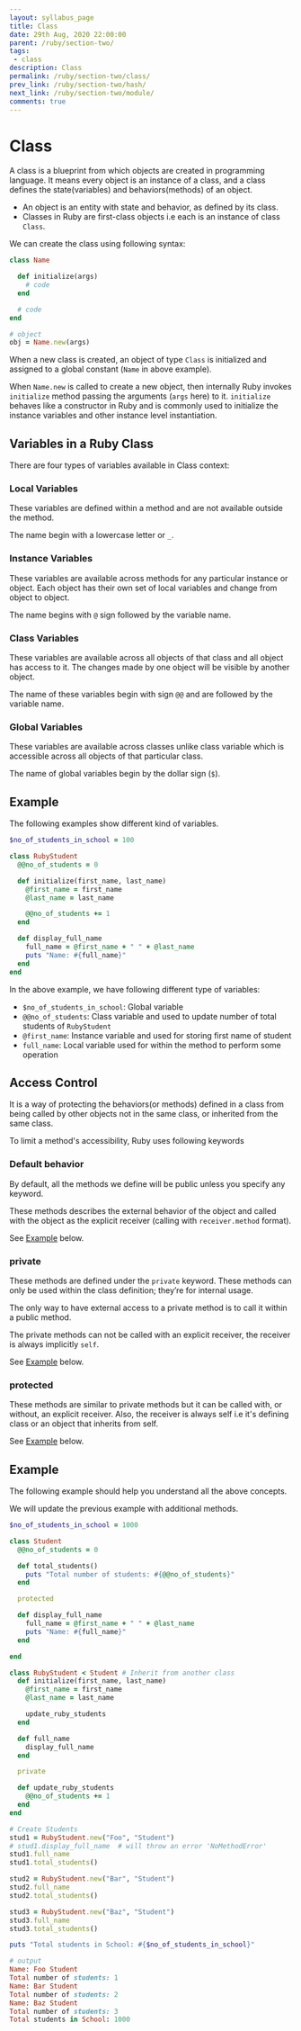 ```yaml
---
layout: syllabus_page
title: Class
date: 29th Aug, 2020 22:00:00
parent: /ruby/section-two/
tags:
 - class
description: Class
permalink: /ruby/section-two/class/
prev_link: /ruby/section-two/hash/
next_link: /ruby/section-two/module/
comments: true
---
```


# Class

A class is a blueprint from which objects are created in programming language. It means every object is an instance of a class, and a class defines the state(variables) and behaviors(methods) of an object.

- An object is an entity with state and behavior, as defined by its class.
- Classes in Ruby are first-class objects i.e each is an instance of class `Class`.

We can create the class using following syntax:

```ruby
class Name

  def initialize(args)
    # code
  end

  # code
end

# object
obj = Name.new(args)
```

When a new class is created, an object of type `Class` is initialized and assigned to a
global constant (`Name` in above example).

When `Name.new` is called to create a new object, then internally Ruby invokes `initialize` method passing the
arguments (`args` here) to it. `initialize` behaves like a constructor in Ruby and is commonly used
to initialize the instance variables and other instance level instantiation.

## Variables in a Ruby Class

There are four types of variables available in Class context:

### Local Variables

These variables are defined within a method and are not available outside the method.

The name begin with a lowercase letter or `_`.

### Instance Variables

These variables are available across methods for any particular instance or object. Each object has their own set of local variables and change from object to object.

The name begins with `@` sign followed by the variable name.

### Class Variables

These variables are available across all objects of that class and all object has access to it.
The changes made by one object will be visible by another object.

The name of these variables begin with sign `@@` and are followed by the variable name.

### Global Variables

These variables are available across classes unlike class variable which is accessible across all objects of that particular class.

The name of global variables begin by the dollar sign (`$`).

## Example

The following examples show different kind of variables.

```ruby
$no_of_students_in_school = 100

class RubyStudent
  @@no_of_students = 0

  def initialize(first_name, last_name)
    @first_name = first_name
    @last_name = last_name

    @@no_of_students += 1
  end

  def display_full_name
    full_name = @first_name + " " + @last_name
    puts "Name: #{full_name}"
  end
end
```

In the above example, we have following different type of variables:

- `$no_of_students_in_school`: Global variable
- `@@no_of_students`: Class variable and used to update number of total students of `RubyStudent`
- `@first_name`: Instance variable and used for storing first name of student
- `full_name`: Local variable used for within the method to perform some operation

## Access Control

It is a way of protecting the behaviors(or methods) defined in a class from being called by other objects not in the same class, or inherited from the same class.

To limit a method's accessibility, Ruby uses following keywords

### Default behavior

By default, all the methods we define will be public unless you specify any keyword.

These methods describes the external behavior of the object and called with the object as the explicit receiver
(calling with `receiver.method` format).

See [Example](#example-1) below.

### private

These methods are defined under the `private` keyword. These methods can only be used within the class definition; they’re for internal usage.

The only way to have external access to a private method is to call it within a public method.

The private methods can not be called with an explicit receiver, the receiver is always implicitly `self`.

See [Example](#example-1) below.

### protected

These methods are similar to private methods but it can be called with, or without, an explicit receiver.
Also, the receiver is always self i.e it's defining class or an object that inherits from self.

See [Example](#example-1) below.

## Example

The following example should help you understand all the above concepts.

We will update the previous example with additional methods.

```ruby
$no_of_students_in_school = 1000

class Student
  @@no_of_students = 0

  def total_students()
    puts "Total number of students: #{@@no_of_students}"
  end

  protected

  def display_full_name
    full_name = @first_name + " " + @last_name
    puts "Name: #{full_name}"
  end

end

class RubyStudent < Student # Inherit from another class
  def initialize(first_name, last_name)
    @first_name = first_name
    @last_name = last_name

    update_ruby_students
  end

  def full_name
    display_full_name
  end

  private

  def update_ruby_students
    @@no_of_students += 1
  end
end

# Create Students
stud1 = RubyStudent.new("Foo", "Student")
# stud1.display_full_name  # will throw an error 'NoMethodError'
stud1.full_name
stud1.total_students()

stud2 = RubyStudent.new("Bar", "Student")
stud2.full_name
stud2.total_students()

stud3 = RubyStudent.new("Baz", "Student")
stud3.full_name
stud3.total_students()

puts "Total students in School: #{$no_of_students_in_school}"

# output
Name: Foo Student
Total number of students: 1
Name: Bar Student
Total number of students: 2
Name: Baz Student
Total number of students: 3
Total students in School: 1000
```

